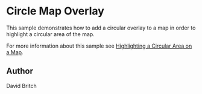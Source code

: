 Circle Map Overlay
==================

This sample demonstrates how to add a circular overlay to a map in order to highlight a circular area of the map.

For more information about this sample see [Highlighting a Circular Area on a Map](http://developer.xamarin.com/guides/xamarin-forms/custom-renderer/map/circle-map-overlay/).

Author
------

David Britch

